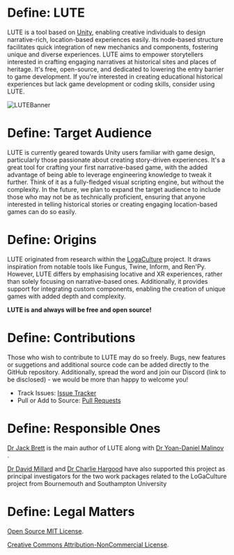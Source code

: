 # Define: LUTE
LUTE is a tool based on [Unity](https://unity.com/), enabling creative individuals to design narrative-rich, location-based experiences easily. Its node-based structure facilitates quick integration of new mechanics and components, fostering unique and diverse experiences. LUTE aims to empower storytellers interested in crafting engaging narratives at historical sites and places of heritage. It's free, open-source, and dedicated to lowering the entry barrier to game development. If you're interested in creating educational historical experiences but lack game development or coding skills, consider using LUTE.

![LUTEBanner](https://github.com/IoIoToTM/LoGaCulture-Authorship-Tool/assets/9216959/d552782b-882c-4e01-90dd-ebe2924fa524)

# Define: Target Audience
LUTE is currently geared towards Unity users familiar with game design, particularly those passionate about creating story-driven experiences. It's a great tool for crafting your first narrative-based game, with the added advantage of being able to leverage engineering knowledge to tweak it further. Think of it as a fully-fledged visual scripting engine, but without the complexity. In the future, we plan to expand the target audience to include those who may not be as technically proficient, ensuring that anyone interested in telling historical stories or creating engaging location-based games can do so easily.

# Define: Origins
LUTE originated from research within the [LogaCulture](https://logaculture.eu/) project. It draws inspiration from notable tools like Fungus, Twine, Inform, and Ren'Py. However, LUTE differs by emphasising locative and XR experiences, rather than solely focusing on narrative-based ones. Additionally, it provides support for integrating custom components, enabling the creation of unique games with added depth and complexity.

**LUTE is and always will be free and open source!**

# Define: Contributions
Those who wish to contribute to LUTE may do so freely. Bugs, new features or suggetions and additional source code can be added directly to the GitHub repository. Additionally, spread the word and join our Discord (link to be disclosed) - we would be more than happy to welcome you!

* Track Issues: [Issue Tracker](https://github.com/IoIoToTM/LoGaCulture-Authorship-Tool/issues)
* Pull or Add to Source: [Pull Requests](https://github.com/IoIoToTM/LoGaCulture-Authorship-Tool/pulls)

# Define: Responsible Ones
[Dr Jack Brett](https://github.com/Jacki3) is the main author of LUTE along with [Dr Yoan-Daniel Malinov ](https://github.com/IoIoToTM).

[Dr David Millard](https://www.southampton.ac.uk/people/5wzk7h/professor-david-millard) and [Dr Charlie Hargood](https://staffprofiles.bournemouth.ac.uk/display/chargood) have also supported this project as principal investigators for the two work packages related to the LoGaCulture project from Bournemouth and Southampton University

# Define: Legal Matters
[Open Source MIT License].

[Creative Commons Attribution-NonCommercial License].

[Creative Commons Attribution-NonCommercial License]: https://creativecommons.org/licenses/by-nc/3.0/
[Open Source MIT License]: https://github.com/snozbot/fungus/blob/master/LICENSE
